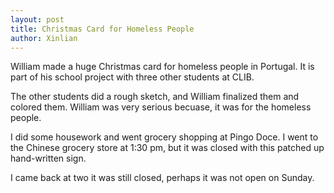 ```yaml
---
layout: post
title: Christmas Card for Homeless People
author: Xinlian
---
```


William made a huge Christmas card for homeless people in Portugal.  It is part of his school project with three other students at CLIB.

The other students did a rough sketch, and William finalized them and colored them.  William was very serious becuase, it was for the homeless people.

I did some housework and went grocery shopping at Pingo Doce.  I went to the Chinese grocery store at 1:30 pm, but it was closed with this patched up hand-written sign.

I came back at two it was still closed, perhaps it was not open on Sunday.
